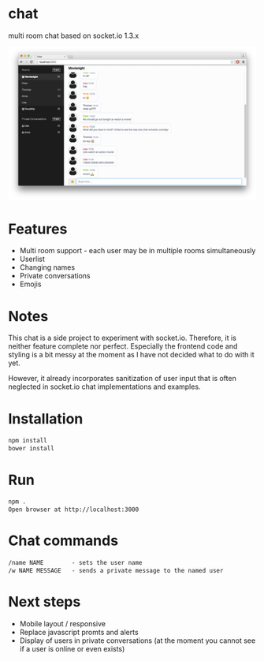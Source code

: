# chat
multi room chat based on socket.io 1.3.x

![alt text](screenshots/screen1.png "Main chat window")

# Features
* Multi room support - each user may be in multiple rooms simultaneously
* Userlist
* Changing names
* Private conversations
* Emojis

# Notes
This chat is a side project to experiment with socket.io. Therefore, it is neither feature complete nor perfect. Especially the frontend code and styling is a bit messy at the moment as I have not decided what to do with it yet.

However, it already incorporates sanitization of user input that is often neglected in socket.io chat implementations and examples.

# Installation
    npm install
    bower install
  
# Run
    npm .
    Open browser at http://localhost:3000
    
# Chat commands
    /name NAME        - sets the user name
    /w NAME MESSAGE   - sends a private message to the named user

# Next steps
* Mobile layout / responsive
* Replace javascript promts and alerts
* Display of users in private conversations (at the moment you cannot see if a user is online or even exists)
